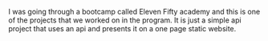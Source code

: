 I was going through a bootcamp called Eleven Fifty academy and this is one of the projects that we worked on in the program. It is just a simple api project that uses an api and presents it on a one page static website.

